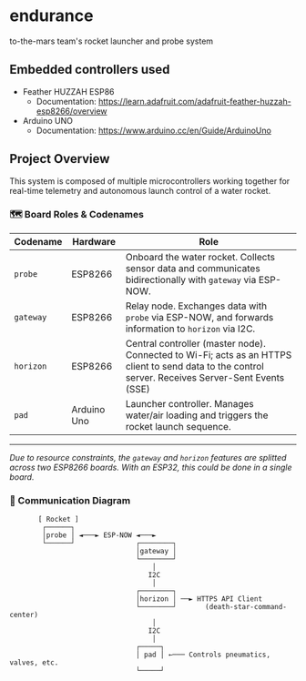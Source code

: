 # endurance
to-the-mars team's rocket launcher and probe system

## Embedded controllers used
- Feather HUZZAH ESP86
  - Documentation: https://learn.adafruit.com/adafruit-feather-huzzah-esp8266/overview
- Arduino UNO
  - Documentation: https://www.arduino.cc/en/Guide/ArduinoUno

## Project Overview

This system is composed of multiple microcontrollers working together for real-time telemetry and autonomous launch control of a water rocket. 

### 🗺️ Board Roles & Codenames

| Codename   | Hardware     | Role                                                                 |
|------------|--------------|----------------------------------------------------------------------|
| `probe`    | ESP8266      | Onboard the water rocket. Collects sensor data and communicates bidirectionally with `gateway` via ESP-NOW. |
| `gateway`  | ESP8266      | Relay node. Exchanges data with `probe` via ESP-NOW, and forwards information to `horizon` via I2C. |
| `horizon`  | ESP8266      | Central controller (master node). Connected to Wi-Fi; acts as an HTTPS client to send data to the control server. Receives Server-Sent Events (SSE) |
| `pad`      | Arduino Uno  | Launcher controller. Manages water/air loading and triggers the rocket launch sequence. |

---

*Due to resource constraints, the `gateway` and `horizon` features are splitted across two ESP8266 boards. With an ESP32, this could be done in a single board.*



### 🔄 Communication Diagram

```text
       [ Rocket ]
        ┌──────┐
        │probe │ ◄───► ESP-NOW ◄───►
        └──────┘               ┌────────┐
                               │gateway │
                               └────────┘
                                   │
                                  I2C
                                   │
                               ┌────────┐
                               │horizon │ ──► HTTPS API Client
                               └────────┘       (death-star-command-center)
                                   │
                                  I2C
                                   │
                               ┌─────┐
                               │ pad │ ←─── Controls pneumatics, valves, etc.
                               └─────┘
